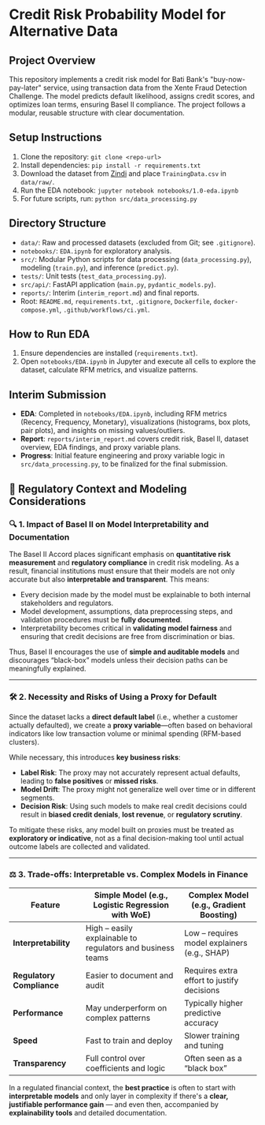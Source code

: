 # Credit Risk Probability Model for Alternative Data

## Project Overview
This repository implements a credit risk model for Bati Bank's "buy-now-pay-later" service, using transaction data from the Xente Fraud Detection Challenge. The model predicts default likelihood, assigns credit scores, and optimizes loan terms, ensuring Basel II compliance. The project follows a modular, reusable structure with clear documentation.

## Setup Instructions
1. Clone the repository: `git clone <repo-url>`
2. Install dependencies: `pip install -r requirements.txt`
3. Download the dataset from [Zindi](https://zindi.africa/competitions/xente-fraud-detection-challenge) and place `TrainingData.csv` in `data/raw/`.
4. Run the EDA notebook: `jupyter notebook notebooks/1.0-eda.ipynb`
5. For future scripts, run: `python src/data_processing.py`

## Directory Structure
- `data/`: Raw and processed datasets (excluded from Git; see `.gitignore`).
- `notebooks/`: `EDA.ipynb` for exploratory analysis.
- `src/`: Modular Python scripts for data processing (`data_processing.py`), modeling (`train.py`), and inference (`predict.py`).
- `tests/`: Unit tests (`test_data_processing.py`).
- `src/api/`: FastAPI application (`main.py`, `pydantic_models.py`).
- `reports/`: Interim (`interim_report.md`) and final reports.
- Root: `README.md`, `requirements.txt`, `.gitignore`, `Dockerfile`, `docker-compose.yml`, `.github/workflows/ci.yml`.

## How to Run EDA
1. Ensure dependencies are installed (`requirements.txt`).
2. Open `notebooks/EDA.ipynb` in Jupyter and execute all cells to explore the dataset, calculate RFM metrics, and visualize patterns.

## Interim Submission
- **EDA**: Completed in `notebooks/EDA.ipynb`, including RFM metrics (Recency, Frequency, Monetary), visualizations (histograms, box plots, pair plots), and insights on missing values/outliers.
- **Report**: `reports/interim_report.md` covers credit risk, Basel II, dataset overview, EDA findings, and proxy variable plans.
- **Progress**: Initial feature engineering and proxy variable logic in `src/data_processing.py`, to be finalized for the final submission.

## 🧩 Regulatory Context and Modeling Considerations

### 🔍 1. Impact of Basel II on Model Interpretability and Documentation

The Basel II Accord places significant emphasis on **quantitative risk measurement** and **regulatory compliance** in credit risk modeling. As a result, financial institutions must ensure that their models are not only accurate but also **interpretable and transparent**. This means:

- Every decision made by the model must be explainable to both internal stakeholders and regulators.
- Model development, assumptions, data preprocessing steps, and validation procedures must be **fully documented**.
- Interpretability becomes critical in **validating model fairness** and ensuring that credit decisions are free from discrimination or bias.

Thus, Basel II encourages the use of **simple and auditable models** and discourages “black-box” models unless their decision paths can be meaningfully explained.

---

### 🛠️ 2. Necessity and Risks of Using a Proxy for Default

Since the dataset lacks a **direct default label** (i.e., whether a customer actually defaulted), we create a **proxy variable**—often based on behavioral indicators like low transaction volume or minimal spending (RFM-based clusters).

While necessary, this introduces **key business risks**:

- **Label Risk**: The proxy may not accurately represent actual defaults, leading to **false positives** or **missed risks**.
- **Model Drift**: The proxy might not generalize well over time or in different segments.
- **Decision Risk**: Using such models to make real credit decisions could result in **biased credit denials**, **lost revenue**, or **regulatory scrutiny**.

To mitigate these risks, any model built on proxies must be treated as **exploratory or indicative**, not as a final decision-making tool until actual outcome labels are collected and validated.

---

### ⚖️ 3. Trade-offs: Interpretable vs. Complex Models in Finance

| Feature | Simple Model (e.g., Logistic Regression with WoE) | Complex Model (e.g., Gradient Boosting) |
|--------|--------------------------------------------------|----------------------------------------|
| **Interpretability** | High – easily explainable to regulators and business teams | Low – requires model explainers (e.g., SHAP) |
| **Regulatory Compliance** | Easier to document and audit | Requires extra effort to justify decisions |
| **Performance** | May underperform on complex patterns | Typically higher predictive accuracy |
| **Speed** | Fast to train and deploy | Slower training and tuning |
| **Transparency** | Full control over coefficients and logic | Often seen as a “black box” |

In a regulated financial context, the **best practice** is often to start with **interpretable models** and only layer in complexity if there's a **clear, justifiable performance gain** — and even then, accompanied by **explainability tools** and detailed documentation.
